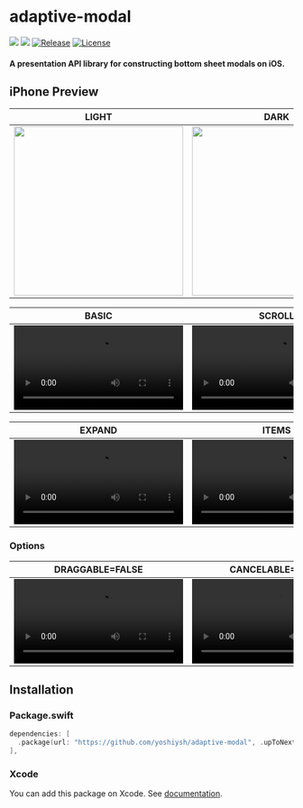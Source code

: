 # adaptive-modal
  
[![](https://img.shields.io/endpoint?url=https%3A%2F%2Fswiftpackageindex.com%2Fapi%2Fpackages%2Fyoshiysh%2Fadaptive-modal%2Fbadge%3Ftype%3Dswift-versions)](https://swiftpackageindex.com/yoshiysh/adaptive-modal)
[![](https://img.shields.io/endpoint?url=https%3A%2F%2Fswiftpackageindex.com%2Fapi%2Fpackages%2Fyoshiysh%2Fadaptive-modal%2Fbadge%3Ftype%3Dplatforms)](https://swiftpackageindex.com/yoshiysh/adaptive-modal)
[![Release](https://img.shields.io/github/v/release/yoshiysh/adaptive-modal)](https://github.com/yoshiysh/adaptive-modal/releases/latest)
[![License](https://img.shields.io/github/license/yoshiysh/adaptive-modal)](https://github.com/yoshiysh/adaptive-modal/blob/main/LICENSE)

#### A presentation API library for constructing bottom sheet modals on iOS.

## iPhone Preview

| LIGHT | DARK |
| -- | -- |
|<img src="https://github.com/yoshiysh/adaptive-modal/assets/22577999/7f5bac08-336d-4409-a79b-ce515fc7c0c4" width="300"> | <img src="https://github.com/yoshiysh/adaptive-modal/assets/22577999/5ca1e098-732d-4b73-8b45-6edbb1c30f50" width="300"> |

| BASIC | SCROLL |
| --- | --- |
| <video src="https://github.com/yoshiysh/adaptive-modal/assets/22577999/4c4dbc29-02b3-4780-bc11-1f445fafa98b" width="300"> | <video src="https://github.com/yoshiysh/adaptive-modal/assets/22577999/07ef1013-2110-4bc9-9bb8-c29ca731a329" width="300"> |

| EXPAND | ITEMS |
| --- | --- |
| <video src="https://github.com/yoshiysh/adaptive-modal/assets/22577999/d47a1060-d2b5-47f2-9770-e03315e46bd8" width="300"> | <video src="https://github.com/yoshiysh/adaptive-modal/assets/22577999/4239c642-fd38-4e65-adb9-52f5aae1b49d" width="300"> |

### Options

| DRAGGABLE=FALSE | CANCELABLE=FALSE |
| --- | --- |
| <video src="https://github.com/yoshiysh/adaptive-modal/assets/22577999/2cddd601-a17a-4962-984d-3bfeb8b52109" width="300"> | <video src="https://github.com/yoshiysh/adaptive-modal/assets/22577999/6cf70532-b7b2-47e6-bd29-34932e2e0658" width="300"> |

## Installation

### Package.swift
```swift
dependencies: [
  .package(url: "https://github.com/yoshiysh/adaptive-modal", .upToNextMajor(from: "0.6.0")),
],
```

### Xcode

You can add this package on Xcode.
See [documentation](https://developer.apple.com/documentation/swift_packages/adding_package_dependencies_to_your_app).
